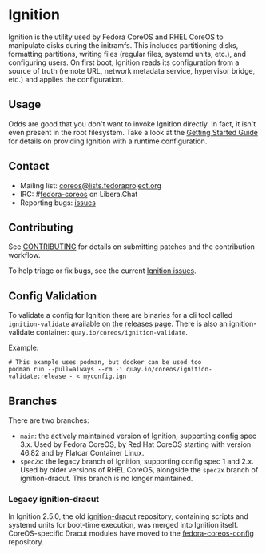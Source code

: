 # Ignition

Ignition is the utility used by Fedora CoreOS and RHEL CoreOS to manipulate disks during the initramfs. This includes partitioning disks, formatting partitions, writing files (regular files, systemd units, etc.), and configuring users. On first boot, Ignition reads its configuration from a source of truth (remote URL, network metadata service, hypervisor bridge, etc.) and applies the configuration.

## Usage

Odds are good that you don't want to invoke Ignition directly. In fact, it isn't even present in the root filesystem. Take a look at the [Getting Started Guide][getting started] for details on providing Ignition with a runtime configuration.

## Contact

- Mailing list: [coreos@lists.fedoraproject.org](https://lists.fedoraproject.org/archives/list/coreos@lists.fedoraproject.org/)
- IRC: #[fedora-coreos](ircs://irc.libera.chat:6697/#fedora-coreos) on Libera.Chat
- Reporting bugs: [issues][issues]

## Contributing

See [CONTRIBUTING](CONTRIBUTING.md) for details on submitting patches and the contribution workflow.

To help triage or fix bugs, see the current [Ignition issues](https://github.com/coreos/ignition/issues/).

## Config Validation

To validate a config for Ignition there are binaries for a cli tool called `ignition-validate` available [on the releases page][releases]. There is also an ignition-validate container: `quay.io/coreos/ignition-validate`.

Example:
```
# This example uses podman, but docker can be used too
podman run --pull=always --rm -i quay.io/coreos/ignition-validate:release - < myconfig.ign
```

## Branches

There are two branches:
- `main`: the actively maintained version of Ignition, supporting config spec 3.x. Used by Fedora CoreOS, by Red Hat CoreOS starting with version 46.82 and by Flatcar Container Linux.
- `spec2x`: the legacy branch of Ignition, supporting config spec 1 and 2.x. Used by older versions of RHEL CoreOS, alongside the `spec2x` branch of ignition-dracut. This branch is no longer maintained.

### Legacy ignition-dracut

In Ignition 2.5.0, the old [ignition-dracut](https://github.com/coreos/ignition-dracut) repository, containing scripts and systemd units for boot-time execution, was merged into Ignition itself. CoreOS-specific Dracut modules have moved to the [fedora-coreos-config](https://github.com/coreos/fedora-coreos-config) repository.

[getting started]: docs/getting-started.md
[issues]: https://github.com/coreos/ignition/issues/new/choose
[releases]: https://github.com/coreos/ignition/releases

